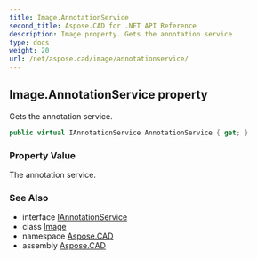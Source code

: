 ```yaml
---
title: Image.AnnotationService
second_title: Aspose.CAD for .NET API Reference
description: Image property. Gets the annotation service
type: docs
weight: 20
url: /net/aspose.cad/image/annotationservice/
---
```

## Image.AnnotationService property

Gets the annotation service.

```csharp
public virtual IAnnotationService AnnotationService { get; }
```

### Property Value

The annotation service.

### See Also

* interface [IAnnotationService](../../../aspose.cad.annotations/iannotationservice/)
* class [Image](../)
* namespace [Aspose.CAD](../../../aspose.cad/)
* assembly [Aspose.CAD](../../../)


